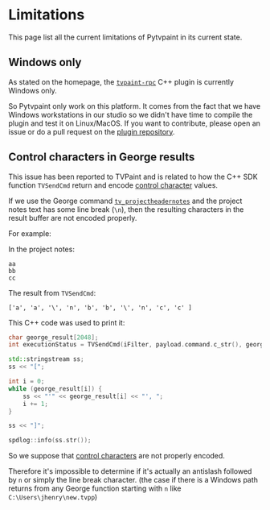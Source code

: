 # Limitations

This page list all the current limitations of Pytvpaint in its current state.

## Windows only

As stated on the homepage, the [`tvpaint-rpc`](https://github.com/brunchstudio/tvpaint-rpc) C++ plugin is currently Windows only.

So Pytvpaint only work on this platform. It comes from the fact that we have Windows workstations in our studio so we didn't have time to compile the plugin and test it on Linux/MacOS. If you want to contribute, please open an issue or do a pull request on the [plugin repository](https://github.com/brunchstudio/tvpaint-rpc/issues).

## Control characters in George results

This issue has been reported to TVPaint and is related to how the C++ SDK function `TVSendCmd` return and encode [control character](https://en.wikipedia.org/wiki/Control_character) values.

If we use the George command [`tv_projectheadernotes`](https://www.tvpaint.com/doc/tvpaint-animation-11/george-commands#tv_projectheadernotes) and the project notes text has some line break (`\n`), then the resulting characters in the result buffer are not encoded properly.

For example:

In the project notes:

```
aa
bb
cc
```

The result from `TVSendCmd`:

```console
['a', 'a', '\', 'n', 'b', 'b', '\', 'n', 'c', 'c' ]
```

This C++ code was used to print it:

```cpp
char george_result[2048];
int executionStatus = TVSendCmd(iFilter, payload.command.c_str(), george_result);

std::stringstream ss;
ss << "[";

int i = 0;
while (george_result[i]) {
    ss << "'" << george_result[i] << "', ";
    i += 1;
}

ss << "]";

spdlog::info(ss.str());
```

So we suppose that [control characters](https://en.wikipedia.org/wiki/Control_character) are not properly encoded.

Therefore it's impossible to determine if it's actually an antislash followed by `n` or simply the line break character. (the case if there is a Windows path returns from any George function starting with `n` like `C:\Users\jhenry\new.tvpp`)
